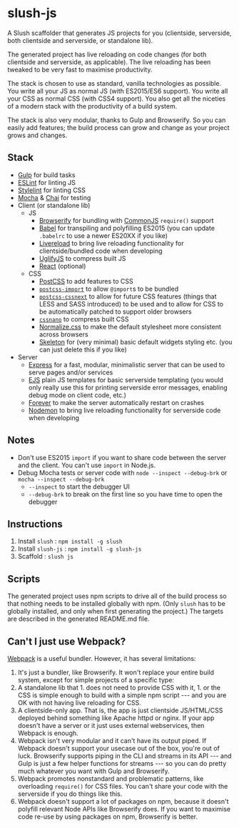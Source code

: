 # slush-js

A Slush scaffolder that generates JS projects for you (clientside, serverside, both clientside and serverside, or standalone lib).

The generated project has live reloading on code changes (for both clientside and serverside, as applicable).  The live reloading has been tweaked to be very fast to maximise productivity.

The stack is chosen to use as standard, vanilla technologies as possible.  You write all your JS as normal JS (with ES2015/ES6 support).  You write all your CSS as normal CSS (with CSS4 support).  You also get all the niceties of a modern stack with the productivity of a build system.

The stack is also very modular, thanks to Gulp and Browserify.  So you can easily add features; the build process can grow and change as your project grows and changes.


## Stack

- [Gulp](http://gulpjs.com/) for build tasks
- [ESLint](http://eslint.org/) for linting JS
- [Stylelint](http://stylelint.io/) for linting CSS
- [Mocha](https://mochajs.org/) & [Chai](http://chaijs.com/) for testing
- Client (or standalone lib)
  - JS
    - [Browserify](http://browserify.org/) for bundling with [CommonJS](http://wiki.commonjs.org/wiki/CommonJS) `require()` support
    - [Babel](https://babeljs.io/) for transpiling and polyfilling ES2015 (you can update `.babelrc` to use a newer ES20XX if you like)
    - [Livereload](https://www.npmjs.com/package/gulp-livereload) to bring live reloading functionality for clientside/bundled code when developing
    - [UglifyJS](http://lisperator.net/uglifyjs/) to compress built JS
    - [React](https://facebook.github.io/react/) (optional)
  - CSS
    - [PostCSS](http://postcss.org/) to add features to CSS
    - [`postcss-import`](https://www.npmjs.com/package/postcss-import) to allow `@import`s to be bundled
    - [`postcss-cssnext`](http://cssnext.io/) to allow for future CSS features (things that LESS and SASS introduced) to be used and to allow for CSS to be automatically patched to support older browsers
    - [`cssnano`](http://cssnano.co/) to compress built CSS
    - [Normalize.css](http://necolas.github.io/normalize.css/) to make the default stylesheet more consistent across browsers
    - [Skeleton](http://getskeleton.com/) for (very minimal) basic default widgets styling etc. (you can just delete this if you like)
- Server
  - [Express](http://expressjs.com/) for a fast, modular, minimalistic server that can be used to serve pages and/or services
  - [EJS](http://www.embeddedjs.com/) plain JS templates for basic serverside templating (you would only really use this for printing serverside error messages, enabling debug mode on client code, etc.)
  - [Forever](https://www.npmjs.com/package/forever) to make the server automatically restart on crashes
  - [Nodemon](https://www.npmjs.com/package/nodemon) to bring live reloading functionality for serverside code when developing


## Notes

- Don't use ES2015 `import` if you want to share code between the server and the client.  You can't use `import` in Node.js.
- Debug Mocha tests or server code with `node --inspect --debug-brk` or `mocha --inspect --debug-brk`
  - `--inspect` to start the debugger UI
  - `--debug-brk` to break on the first line so you have time to open the debugger

## Instructions

1. Install `slush` : `npm install -g slush`
1. Install `slush-js` : `npm install -g slush-js`
1. Scaffold : `slush js`


## Scripts

The generated project uses npm scripts to drive all of the build process so that nothing needs to be installed globally with npm.  (Only `slush` has to be globally installed, and only when first generating the project.)  The targets are described in the generated README.md file.



## Can't I just use Webpack?

[Webpack](https://webpack.js.org/) is a useful bundler.  However, it has several limitations:

1. It's just a bundler, like Browserify.  It won't replace your entire build system, except for simple projects of a specific type:
  1. A standalone lib that
    1. does not need to provide CSS with it,
    1. or the CSS is simple enough to build with a simple npm script --- and you are OK with not having live reloading for CSS.
  1. A clientside-only app.  That is, the app is just clientside JS/HTML/CSS deployed behind something like Apache httpd or nginx.  If your app doesn't have a server or it just uses external webservices, then Webpack is enough.
1. Webpack isn't very modular and it can't have its output piped.  If Webpack doesn't support your usecase out of the box, you're out of luck.  Browserify supports piping in the CLI and streams in its API --- and Gulp is just a few helper functions for streams --- so you can do pretty much whatever you want with Gulp and Browserify.
1. Webpack promotes nonstandard and problematic patterns, like overloading `require()` for CSS files.  You can't share your code with the serverside if you do things like this.
1. Webpack doesn't support a lot of packages on npm, because it doesn't polyfill relevant Node APIs like Browserify does.  If you want to maximise code re-use by using packages on npm, Browserify is better.
